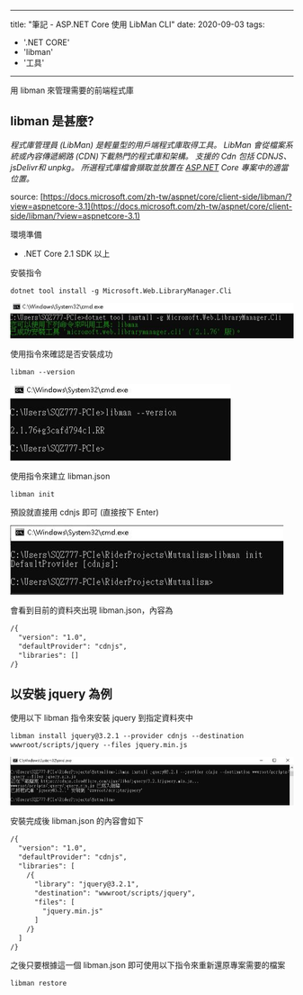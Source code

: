 
---
title: "筆記 - ASP.NET Core 使用 LibMan CLI"
date: 2020-09-03
tags: 
  - '.NET CORE'
  - 'libman'
  - '工具'
---

用 libman 來管理需要的前端程式庫

libman 是甚麼?
-----------

_程式庫管理員 (LibMan) 是輕量型的用戶端程式庫取得工具。 LibMan 會從檔案系統或內容傳遞網路 (CDN)下載熱門的程式庫和架構。 支援的 Cdn 包括 CDNJS、 jsDelivr和 unpkg。 所選程式庫檔會擷取並放置在 [ASP.NET](http://asp.net/) Core 專案中的適當位置。_

source: [https://docs.microsoft.com/zh-tw/aspnet/core/client-side/libman/?view=aspnetcore-3.1](https://docs.microsoft.com/zh-tw/aspnet/core/client-side/libman/?view=aspnetcore-3.1)

環境準備

*   .NET Core 2.1 SDK 以上

安裝指令

    dotnet tool install -g Microsoft.Web.LibraryManager.Cli
    

![](/img/2020-222746/1599143155.png)

使用指令來確認是否安裝成功

    libman --version
    

![](/img/2020-222746/1599143175.png)

使用指令來建立 libman.json

    libman init
    

預設就直接用 cdnjs 即可 (直接按下 Enter)

![](/img/2020-222746/1599143190.png)

會看到目前的資料夾出現 libman.json，內容為

    /{
      "version": "1.0",
      "defaultProvider": "cdnjs",
      "libraries": []
    /}
    

以安裝 jquery 為例
-------------

使用以下 libman 指令來安裝 jquery 到指定資料夾中

    libman install jquery@3.2.1 --provider cdnjs --destination wwwroot/scripts/jquery --files jquery.min.js
    

![](/img/2020-222746/1599143216.png)

安裝完成後 libman.json 的內容會如下

    /{
      "version": "1.0",
      "defaultProvider": "cdnjs",
      "libraries": [
        /{
          "library": "jquery@3.2.1",
          "destination": "wwwroot/scripts/jquery",
          "files": [
            "jquery.min.js"
          ]
        /}
      ]
    /}
    

之後只要根據這一個 libman.json 即可使用以下指令來重新還原專案需要的檔案

    libman restore